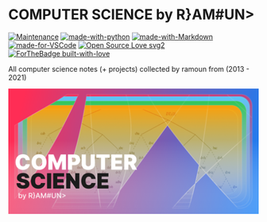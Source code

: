 # COMPUTER SCIENCE  by R}AM#UN>

[![Maintenance](https://img.shields.io/badge/Maintained%3F-yes-green.svg)](https://GitHub.com/Naereen/StrapDown.js/graphs/commit-activity)
[![made-with-python](https://img.shields.io/badge/Made%20with-Python-1f425f.svg)](https://www.python.org/)
[![made-with-Markdown](https://img.shields.io/badge/Made%20with-Markdown-1f425f.svg)](http://commonmark.org)
[![made-for-VSCode](https://img.shields.io/badge/Made%20for-VSCode-1f425f.svg)](https://code.visualstudio.com/)
[![Open Source Love svg2](https://badges.frapsoft.com/os/v2/open-source.svg?v=103)](https://github.com/ellerbrock/open-source-badges/)   
[![ForTheBadge built-with-love](http://ForTheBadge.com/images/badges/built-with-love.svg)](https://GitHub.com/Naereen/)

All computer science notes (+ projects) collected by ramoun from (2013 - 2021)

![Cover](https://github.com/Ramoun-Training/computer_science_by_ramoun/blob/master/cs%20cover%20x1.png)
